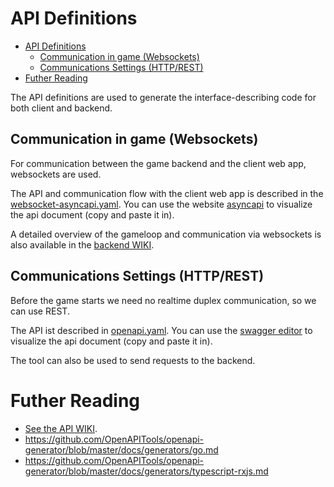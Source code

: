 # API Definitions

- [API Definitions](#api-definitions)
  - [Communication in game (Websockets)](#communication-in-game-websockets)
  - [Communications Settings (HTTP/REST)](#communications-settings-httprest)
- [Futher Reading](#futher-reading)

The API definitions are used to generate the interface-describing code for both client and backend.

## Communication in game (Websockets)

For communication between the game backend and the client web app, websockets are used.   

The API and communication flow with the client web app is described in the [websocket-asyncapi.yaml](./websocket-asyncapi.yaml). You can use the website [asyncapi](https://studio.asyncapi.com/) to visualize the api document (copy and paste it in).

A detailed overview of the gameloop and communication via websockets is also available in the [backend WIKI](https://gitlab.mi.hdm-stuttgart.de/quizzit/backend-server/-/wikis/home).

## Communications Settings (HTTP/REST)

Before the game starts we need no realtime duplex communication, so we can use REST.

The API ist described in [openapi.yaml](./openapi.yaml). You can use the [swagger editor](https://editor-next.swagger.io/) to visualize the api document (copy and paste it in).

The tool can also be used to send requests to the backend.

# Futher Reading

* [See the API WIKI](https://gitlab.mi.hdm-stuttgart.de/quizzit/backend-server/-/wikis/Updating-the-API).
* https://github.com/OpenAPITools/openapi-generator/blob/master/docs/generators/go.md
* https://github.com/OpenAPITools/openapi-generator/blob/master/docs/generators/typescript-rxjs.md
